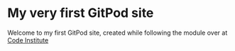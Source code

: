 # My very first GitPod site

Welcome to my first GitPod site, created while following the module over at [Code Institute](https://codeinstitute.net)
